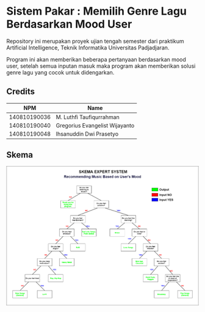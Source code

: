 # Sistem Pakar : Memilih Genre Lagu Berdasarkan Mood User

Repository ini merupakan proyek ujian tengah semester dari praktikum Artificial Intelligence, Teknik Informatika Universitas Padjadjaran.

Program ini akan memberikan beberapa pertanyaan berdasarkan mood user, setelah semua inputan masuk maka program akan memberikan solusi genre lagu yang cocok untuk didengarkan.

## Credits
| NPM | Name |
| - | - |
| 140810190036 | M. Luthfi Taufiqurrahman |
| 140810190040 | Gregorius Evangelist Wijayanto |
| 140810190048 | Ihsanuddin Dwi Prasetyo |

## Skema
![Skema ExpertSys](skema.png)